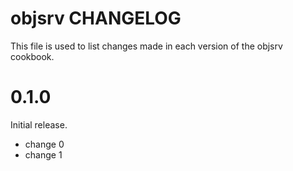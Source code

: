 # objsrv CHANGELOG

This file is used to list changes made in each version of the objsrv cookbook.

# 0.1.0

Initial release.

- change 0
- change 1
